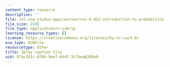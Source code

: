 ```yaml
---
content_type: resource
description: ''
file: /ol-ocw-studio-app/courses/res-6-012-introduction-to-probability-spring-2018/07acf81c8f8b9ee784473c74ea6299a9_G11r4Srh4u8.srt
file_size: 2245
file_type: application/x-subrip
learning_resource_types: []
license: https://creativecommons.org/licenses/by-nc-sa/4.0/
ocw_type: OCWFile
resourcetype: Other
title: 3play caption file
uid: 07acf81c-8f8b-9ee7-8447-3c74ea6299a9
---
```

